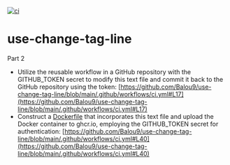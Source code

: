 [![ci](https://github.com/Balou9/use-change-tag-line/workflows/ci/badge.svg)](https://github.com/Balou9/use-change-tag-line/actions)

# use-change-tag-line 

Part 2

- Utilize the reusable workflow in a GitHub repository with the GITHUB_TOKEN secret to modify this text file and commit it back to the GitHub repository using the token: [https://github.com/Balou9/use-change-tag-line/blob/main/.github/workflows/ci.yml#L17](https://github.com/Balou9/use-change-tag-line/blob/main/.github/workflows/ci.yml#L17)
- Construct a [Dockerfile](https://github.com/Balou9/use-change-tag-line/blob/main/Dockerfile) that incorporates this text file and upload the Docker container to ghcr.io, employing the GITHUB_TOKEN secret for authentication: [https://github.com/Balou9/use-change-tag-line/blob/main/.github/workflows/ci.yml#L40](https://github.com/Balou9/use-change-tag-line/blob/main/.github/workflows/ci.yml#L40)
